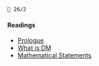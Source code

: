 `📆 26/2`

#### Readings

* [Prologue](https://htdp.org/2023-8-14/Book/part_prologue.html)
* [What is DM](https://discrete.openmathbooks.org/dmoi3/sec_intro-intro.html)
* [Mathematical Statements](https://discrete.openmathbooks.org/dmoi3/sec_intro-statements.html)

